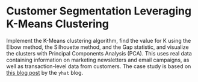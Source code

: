 # Customer Segmentation Leveraging K-Means Clustering
Implement the K-Means clustering algorithm, find the value for K using the Elbow method, the Silhouette method, and the Gap statistic, and visualize the clusters with Principal Components Analysis (PCA). This uses real data containing information on marketing newsletters and email campaigns, as well as transaction-level data from customers.
The case study is based on [this blog post](http://blog.yhat.com/posts/customer-segmentation-using-python.html) by the `yhat` blog.
